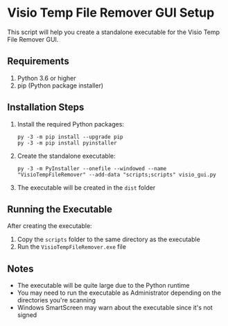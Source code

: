 # Visio Temp File Remover GUI Setup

This script will help you create a standalone executable for the Visio Temp File Remover GUI.

## Requirements

1. Python 3.6 or higher
2. pip (Python package installer)

## Installation Steps

1. Install the required Python packages:
   ```
   py -3 -m pip install --upgrade pip
   py -3 -m pip install pyinstaller
   ```

2. Create the standalone executable:
   ```
   py -3 -m PyInstaller --onefile --windowed --name "VisioTempFileRemover" --add-data "scripts;scripts" visio_gui.py
   ```

3. The executable will be created in the `dist` folder

## Running the Executable

After creating the executable:
1. Copy the `scripts` folder to the same directory as the executable
2. Run the `VisioTempFileRemover.exe` file

## Notes

- The executable will be quite large due to the Python runtime
- You may need to run the executable as Administrator depending on the directories you're scanning
- Windows SmartScreen may warn about the executable since it's not signed